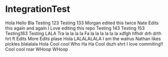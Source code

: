IntegrationTest
===============
Hola
Hello Bla
Testing 123
Testing 133
Morgan edited this twice
Nate Edits this again and again
I Love editing this repo
Testing 143
Testing 153
Testing163
Testing LALA
Tra la la la la
Fa la la la la la la
xdfgh hfhdr drh drth hrt ft 
Edits
More Edits plase
Hola
LALALALALA
I am the walrus
Nathan likes pickles
blalalala
Hola
Cool cool
Who Ha Ha
Cool
dszh shrt
I love commiting!!
Cool cool roar WHoop WHoop
